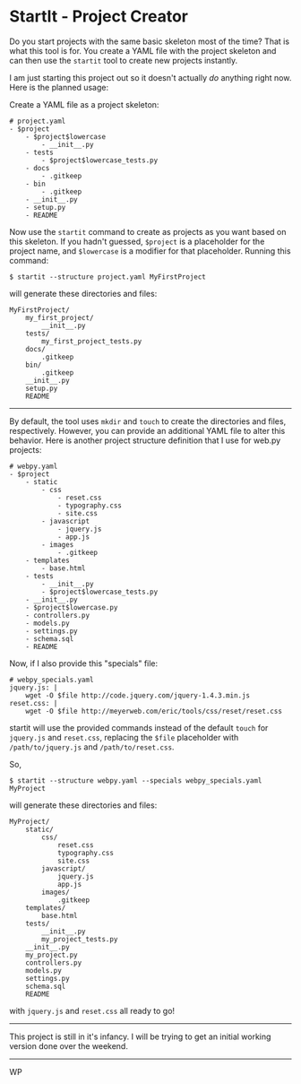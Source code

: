 # StartIt - Project Creator

Do you start projects with the same basic skeleton most of the time? That is
what this tool is for. You create a YAML file with the project skeleton and
can then use the `startit` tool to create new projects instantly.

I am just starting this project out so it doesn't actually *do* anything right
now. Here is the planned usage:

Create a YAML file as a project skeleton:

    # project.yaml
    - $project
        - $project$lowercase
            - __init__.py
        - tests
            - $project$lowercase_tests.py
        - docs
            - .gitkeep
        - bin
            - .gitkeep
        - __init__.py
        - setup.py
        - README

Now use the `startit` command to create as projects as you want based on this
skeleton. If you hadn't guessed, `$project` is a placeholder for the project
name, and `$lowercase` is a modifier for that placeholder. Running this 
command:

    $ startit --structure project.yaml MyFirstProject

will generate these directories and files:

    MyFirstProject/
        my_first_project/
            __init__.py
        tests/
            my_first_project_tests.py
        docs/
            .gitkeep
        bin/
            .gitkeep
        __init__.py
        setup.py
        README

* * *

By default, the tool uses `mkdir` and `touch` to create the directories and
files, respectively. However, you can provide an additional YAML file to 
alter this behavior. Here is another project structure definition that I use
for web.py projects:

    # webpy.yaml
    - $project
        - static
            - css
                - reset.css
                - typography.css
                - site.css
            - javascript
                - jquery.js
                - app.js
            - images
                - .gitkeep
        - templates
            - base.html
        - tests
            - __init__.py
            - $project$lowercase_tests.py
        - __init__.py
        - $project$lowercase.py
        - controllers.py
        - models.py
        - settings.py
        - schema.sql
        - README

Now, if I also provide this "specials" file:

    # webpy_specials.yaml
    jquery.js: |
        wget -O $file http://code.jquery.com/jquery-1.4.3.min.js
    reset.css: |
        wget -O $file http://meyerweb.com/eric/tools/css/reset/reset.css

startit will use the provided commands instead of the default `touch` for
`jquery.js` and `reset.css`, replacing the `$file` placeholder with
`/path/to/jquery.js` and `/path/to/reset.css`.

So, 

    $ startit --structure webpy.yaml --specials webpy_specials.yaml MyProject

will generate these directories and files:

    MyProject/
        static/
            css/
                reset.css
                typography.css
                site.css
            javascript/
                jquery.js
                app.js
            images/
                .gitkeep
        templates/
            base.html
        tests/
            __init__.py
            my_project_tests.py
        __init__.py
        my_project.py
        controllers.py
        models.py
        settings.py
        schema.sql
        README

with `jquery.js` and `reset.css` all ready to go!

* * *

This project is still in it's infancy. I will be trying to get an initial 
working version done over the weekend.

* * *

WP
